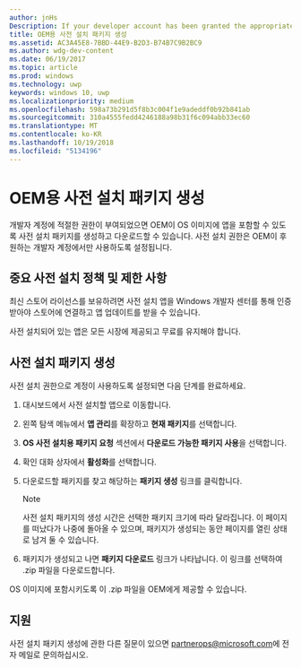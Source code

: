 ```yaml
---
author: jnHs
Description: If your developer account has been granted the appropriate permissions, you can generate and download preinstall packages so that an OEM can include your app in their OS image.
title: OEM용 사전 설치 패키지 생성
ms.assetid: AC3A45E8-7BBD-44E9-B2D3-B74B7C9B2BC9
ms.author: wdg-dev-content
ms.date: 06/19/2017
ms.topic: article
ms.prod: windows
ms.technology: uwp
keywords: windows 10, uwp
ms.localizationpriority: medium
ms.openlocfilehash: 598a73b291d5f8b3c004f1e9adeddf0b92b841ab
ms.sourcegitcommit: 310a4555fedd4246188a98b31f6c094abb33ec60
ms.translationtype: MT
ms.contentlocale: ko-KR
ms.lasthandoff: 10/19/2018
ms.locfileid: "5134196"
---
```

# <a name="generate-preinstall-packages-for-oems"></a>OEM용 사전 설치 패키지 생성

개발자 계정에 적절한 권한이 부여되었으면 OEM이 OS 이미지에 앱을 포함할 수 있도록 사전 설치 패키지를 생성하고 다운로드할 수 있습니다. 사전 설치 권한은 OEM이 후원하는 개발자 계정에서만 사용하도록 설정됩니다.


## <a name="important-preinstall-policy--limitations"></a>중요 사전 설치 정책 및 제한 사항

최신 스토어 라이선스를 보유하려면 사전 설치 앱을 Windows 개발자 센터를 통해 인증받아야 스토어에 연결하고 앱 업데이트를 받을 수 있습니다.

사전 설치되어 있는 앱은 모든 시장에 제공되고 무료를 유지해야 합니다.


## <a name="generating-preinstall-packages"></a>사전 설치 패키지 생성

사전 설치 권한으로 계정이 사용하도록 설정되면 다음 단계를 완료하세요.

1.  대시보드에서 사전 설치할 앱으로 이동합니다.
2.  왼쪽 탐색 메뉴에서 **앱 관리**를 확장하고 **현재 패키지**를 선택합니다.
3.  **OS 사전 설치용 패키지 요청** 섹션에서 **다운로드 가능한 패키지 사용**을 선택합니다.
4.  확인 대화 상자에서 **활성화**를 선택합니다.
5.  다운로드할 패키지를 찾고 해당하는 **패키지 생성** 링크를 클릭합니다.

    > [!NOTE]
    > 사전 설치 패키지의 생성 시간은 선택한 패키지 크기에 따라 달라집니다. 이 페이지를 떠났다가 나중에 돌아올 수 있으며, 패키지가 생성되는 동안 페이지를 열린 상태로 남겨 둘 수 있습니다.

6.  패키지가 생성되고 나면 **패키지 다운로드** 링크가 나타납니다. 이 링크를 선택하여 .zip 파일을 다운로드합니다.

OS 이미지에 포함시키도록 이 .zip 파일을 OEM에게 제공할 수 있습니다.


## <a name="support"></a>지원

사전 설치 패키지 생성에 관한 다른 질문이 있으면 <partnerops@microsoft.com>에 전자 메일로 문의하십시오.

 

 




